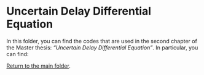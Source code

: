 # Uncertain Delay Differential Equation

In this folder, you can find the codes that are used in the second chapter of the Master thesis: 
*“Uncertain Delay Differential Equation”*.
In particular, you can find:


[Return to the main folder](https://github.com/lucafe/PCE4UDDE_matlab_codes).